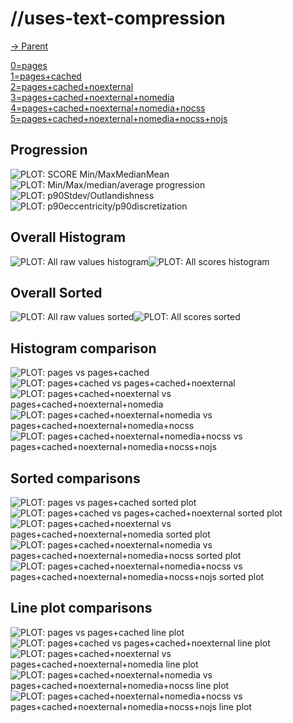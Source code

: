 
# //uses-text-compression

[→ Parent](..)

[0=pages](samples/pages)  
[1=pages+cached](samples/pages+cached)  
[2=pages+cached+noexternal](samples/pages+cached+noexternal)  
[3=pages+cached+noexternal+nomedia](samples/pages+cached+noexternal+nomedia)  
[4=pages+cached+noexternal+nomedia+nocss](samples/pages+cached+noexternal+nomedia+nocss)  
[5=pages+cached+noexternal+nomedia+nocss+nojs](samples/pages+cached+noexternal+nomedia+nocss+nojs)  

## Progression

![PLOT: SCORE Min/MaxMedianMean](./progression/score.svg)![PLOT: Min/Max/median/average progression](./progression/value.svg)![PLOT: p90Stdev/Outlandishness](./progression/stddev.svg)![PLOT: p90eccentricity/p90discretization](./progression/eccentricity.svg)
## Overall Histogram

![PLOT: All raw values histogram](./comparison/histogram/all_raw.svg)![PLOT: All scores histogram](./comparison/histogram/all_score.svg)
## Overall Sorted

![PLOT: All raw values sorted](./comparison/sorted/all_raw.svg)![PLOT: All scores sorted](./comparison/sorted/all_score.svg)
## Histogram comparison

![PLOT: pages vs pages+cached](./comparison/histogram/0_vs_1.svg)![PLOT: pages+cached vs pages+cached+noexternal](./comparison/histogram/1_vs_2.svg)![PLOT: pages+cached+noexternal vs pages+cached+noexternal+nomedia](./comparison/histogram/2_vs_3.svg)![PLOT: pages+cached+noexternal+nomedia vs pages+cached+noexternal+nomedia+nocss](./comparison/histogram/3_vs_4.svg)![PLOT: pages+cached+noexternal+nomedia+nocss vs pages+cached+noexternal+nomedia+nocss+nojs](./comparison/histogram/4_vs_5.svg)
## Sorted comparisons

![PLOT: pages vs pages+cached sorted plot](./comparison/sorted/0_vs_1.svg)![PLOT: pages+cached vs pages+cached+noexternal sorted plot](./comparison/sorted/1_vs_2.svg)![PLOT: pages+cached+noexternal vs pages+cached+noexternal+nomedia sorted plot](./comparison/sorted/2_vs_3.svg)![PLOT: pages+cached+noexternal+nomedia vs pages+cached+noexternal+nomedia+nocss sorted plot](./comparison/sorted/3_vs_4.svg)![PLOT: pages+cached+noexternal+nomedia+nocss vs pages+cached+noexternal+nomedia+nocss+nojs sorted plot](./comparison/sorted/4_vs_5.svg)
## Line plot comparisons

![PLOT: pages vs pages+cached line plot](./comparison/line/0_vs_1.svg)![PLOT: pages+cached vs pages+cached+noexternal line plot](./comparison/line/1_vs_2.svg)![PLOT: pages+cached+noexternal vs pages+cached+noexternal+nomedia line plot](./comparison/line/2_vs_3.svg)![PLOT: pages+cached+noexternal+nomedia vs pages+cached+noexternal+nomedia+nocss line plot](./comparison/line/3_vs_4.svg)![PLOT: pages+cached+noexternal+nomedia+nocss vs pages+cached+noexternal+nomedia+nocss+nojs line plot](./comparison/line/4_vs_5.svg)